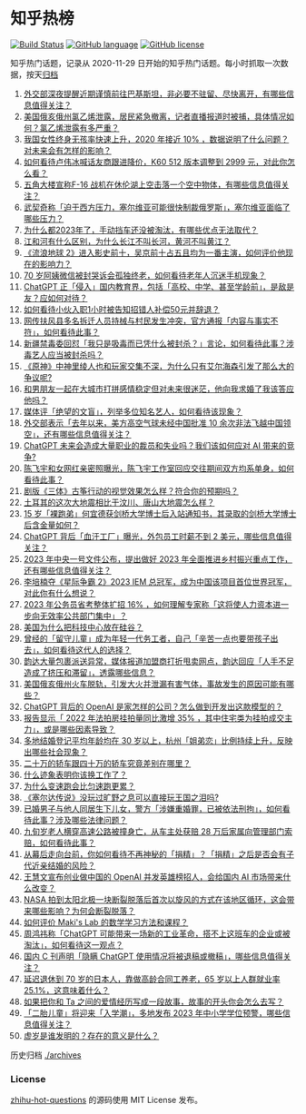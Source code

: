 # 知乎热榜
[![Build Status](https://github.com/ToWeLong/zhihu-hot-questions/workflows/CI/badge.svg)](https://github.com/ToWeLong/zhihu-hot-questions/actions)
[![GitHub language](https://img.shields.io/badge/language-golang-orange.svg)](https://golang.org/)
[![GitHub license](https://img.shields.io/github/license/ToWeLong/zhihu-hot-questions)](https://github.com/ToWeLong/zhihu-hot-questions/blob/main/LICENSE)

知乎热门话题，记录从 2020-11-29 日开始的知乎热门话题。每小时抓取一次数据，按天[归档](./archives)

<!-- BEGIN -->

1. [外交部深夜提醒近期谨慎前往巴基斯坦，非必要不驻留、尽快离开，有哪些信息值得关注？](https://www.zhihu.com/question/583570759)
1. [美国俄亥俄州氯乙烯泄露，居民紧急撤离，记者直播报道时被捕，具体情况如何？氯乙烯泄露有多严重？](https://www.zhihu.com/question/583774398)
1. [我国女性终身无孩率快速上升，2020 年接近 10% ，数据说明了什么问题？对未来会有怎样的影响？](https://www.zhihu.com/question/583739598)
1. [如何看待卢伟冰喊话友商跟进降价，K60 512 版本调整到 2999 元，对此你怎么看？](https://www.zhihu.com/question/583724346)
1. [五角大楼宣称F-16 战机在休伦湖上空击落一个空中物体，有哪些信息值得关注？](https://www.zhihu.com/question/583725956)
1. [武契奇称「迫于西方压力，塞尔维亚可能很快制裁俄罗斯」，塞尔维亚面临了哪些压力？](https://www.zhihu.com/question/583722647)
1. [为什么都2023年了，手动挡车还没被淘汰，有哪些优点无法取代？](https://www.zhihu.com/question/583619573)
1. [江和河有什么区别，为什么长江不叫长河，黄河不叫黄江？](https://www.zhihu.com/question/518896421)
1. [《流浪地球 2》进入影史前十，吴京前十占五且均为一番主演，如何评价他现在的影响力？](https://www.zhihu.com/question/583629798)
1. [70 岁阿姨微信被封哭诉会孤独终老，如何看待老年人沉迷手机现象？](https://www.zhihu.com/question/583727523)
1. [ChatGPT 正「侵入」国内教育界，包括「高校、中学、甚至学龄前」，是敌是友？应如何对待？](https://www.zhihu.com/question/583574497)
1. [如何看待小伙入职1小时被告知招错人补偿50元并辞退？](https://www.zhihu.com/question/583434517)
1. [网传扶风县多名拆迁人员持械与村民发生冲突，官方通报「内容与事实不符」，如何看待此事？](https://www.zhihu.com/question/583550723)
1. [新疆禁毒委回怼「我只是吸毒而已凭什么被封杀？」言论，如何看待此事？涉毒艺人应当被封杀吗？](https://www.zhihu.com/question/583733266)
1. [《原神》中神里绫人也和玩家交集不深，为什么只有艾尔海森引发了那么大的争议呢?](https://www.zhihu.com/question/580945976)
1. [和男朋友一起在大城市打拼感情稳定但对未来很迷茫，他向我求婚了我该答应他吗？](https://www.zhihu.com/question/582003328)
1. [媒体评「绝望的文盲」，列举多位知名艺人，如何看待该现象？](https://www.zhihu.com/question/583751544)
1. [外交部表示「去年以来，美方高空气球未经中国批准 10 余次非法飞越中国领空」，还有哪些信息值得关注？](https://www.zhihu.com/question/583785380)
1. [ChatGPT 未来会造成大量职业的裁员和失业吗？我们该如何应对 AI 带来的竞争?](https://www.zhihu.com/question/582504413)
1. [陈飞宇和女网红亲密照曝光，陈飞宇工作室回应交往期间双方均系单身，如何看待此事？](https://www.zhihu.com/question/583751204)
1. [剧版《三体》古筝行动的视觉效果怎么样？符合你的预期吗？](https://www.zhihu.com/question/582596812)
1. [土耳其的这次大地震相比于汶川、唐山大地震怎么样？](https://www.zhihu.com/question/582919147)
1. [15 岁「裸跑弟」何宜德获剑桥大学博士后入站通知书，其录取的剑桥大学博士后含金量如何？](https://www.zhihu.com/question/582826955)
1. [ChatGPT 背后「血汗工厂」曝光，外包员工时薪不到 2 美元，哪些信息值得关注？](https://www.zhihu.com/question/583736027)
1. [2023 年中央一号文件公布，提出做好 2023 年全面推进乡村振兴重点工作，还有哪些信息值得关注？](https://www.zhihu.com/question/583799452)
1. [李培楠夺《星际争霸 2》2023 IEM 总冠军，成为中国该项目首位世界冠军，对此你有什么想说？](https://www.zhihu.com/question/583694151)
1. [2023 年公务员省考整体扩招 16% ，如何理解专家称「这将使人力资本进一步向无效率公共部门集中」？](https://www.zhihu.com/question/583729964)
1. [美国为什么把科技中心放在硅谷？](https://www.zhihu.com/question/297350656)
1. [曾经的「留守儿童」成为年轻一代务工者，自己「辛苦一点也要带孩子出去」，如何看待这代人的选择？](https://www.zhihu.com/question/582971445)
1. [韵达大量包裹派送异常，媒体报道加盟商打折甩卖网点，韵达回应「人手不足造成了挤压和滞留」，透露哪些信息？](https://www.zhihu.com/question/582629832)
1. [美国俄亥俄州火车脱轨，引发大火并泄漏有害气体，事故发生的原因可能有哪些？](https://www.zhihu.com/question/582748475)
1. [ChatGPT 背后的 OpenAI 是家怎样的公司？怎么做到开发出这款模型的？](https://www.zhihu.com/question/583348944)
1. [报告显示「 2022 年法拍房挂拍量同比激增 35% ，其中住宅类为挂拍成交主力」，或是哪些因素导致？](https://www.zhihu.com/question/583727227)
1. [多地结婚登记平均年龄均在 30 岁以上，杭州「姐弟恋」比例持续上升，反映出哪些社会现象？](https://www.zhihu.com/question/583190033)
1. [二十万的轿车跟四十万的轿车究竟差别在哪里？](https://www.zhihu.com/question/343791192)
1. [什么迹象表明你该换工作了？](https://www.zhihu.com/question/583554905)
1. [为什么变速跑会比匀速跑更累？](https://www.zhihu.com/question/582759209)
1. [《塞尔达传说》没玩过旷野之息可以直接玩王国之泪吗?](https://www.zhihu.com/question/583514469)
1. [已婚男子与他人同居生下儿女，警方「涉嫌重婚罪，已被依法刑拘」，如何看待此事？涉及哪些法律问题？](https://www.zhihu.com/question/583737820)
1. [九旬岁老人横穿高速公路被撞身亡，从车主处获赔 28 万后家属向管理部门索赔，如何看待此事？](https://www.zhihu.com/question/583343438)
1. [从幕后走向台前，你如何看待不再神秘的「捐精」？「捐精」之后是否会有子代近亲结婚的风险？](https://www.zhihu.com/question/583735738)
1. [王慧文宣布创业做中国的 OpenAI 并发英雄榜招人，会给国内 AI 市场带来什么改变？](https://www.zhihu.com/question/583800550)
1. [NASA 拍到太阳北极一块断裂脱落后首次以旋风的方式在该地区循环，这会带来哪些影响？为何会断裂脱落？](https://www.zhihu.com/question/583633175)
1. [如何评价 Maki's Lab 的数学学习方法和课程？](https://www.zhihu.com/question/582779148)
1. [周鸿祎称「ChatGPT 可能带来一场新的工业革命，搭不上这班车的企业或被淘汰」，如何看待这一观点？](https://www.zhihu.com/question/583142620)
1. [国内 C 刊声明「隐瞒 ChatGPT 使用情况将被退稿或撤稿」，哪些信息值得关注？](https://www.zhihu.com/question/583569711)
1. [延迟退休到 70 岁的日本人，靠做高龄合同工养老，65 岁以上人群就业率 25.1%，这意味着什么？](https://www.zhihu.com/question/583556603)
1. [如果把你和 Ta 之间的爱情经历写成一段故事，故事的开头你会怎么去写？](https://www.zhihu.com/question/583149939)
1. [「二胎儿童」将迎来「入学潮」，多地发布 2023 年中小学学位预警，哪些信息值得关注？](https://www.zhihu.com/question/583646196)
1. [虚岁是谁发明的？存在的意义是什么？](https://www.zhihu.com/question/580258989)

<!-- END -->

历史归档 [./archives](./archives)


### License
[zhihu-hot-questions](https://github.com/towelong/zhihu-hot-questions) 的源码使用 MIT License 发布。